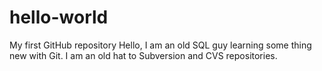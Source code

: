 # hello-world
My first GitHub repository
Hello, I am an old SQL guy learning some thing new with Git.  I am an old hat to Subversion and CVS repositories.
